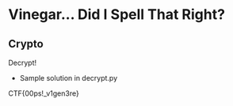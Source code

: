 # Vinegar... Did I Spell That Right?
## Crypto

Decrypt!

- Sample solution in decrypt.py 


CTF{00ps!_v1gen3re}


